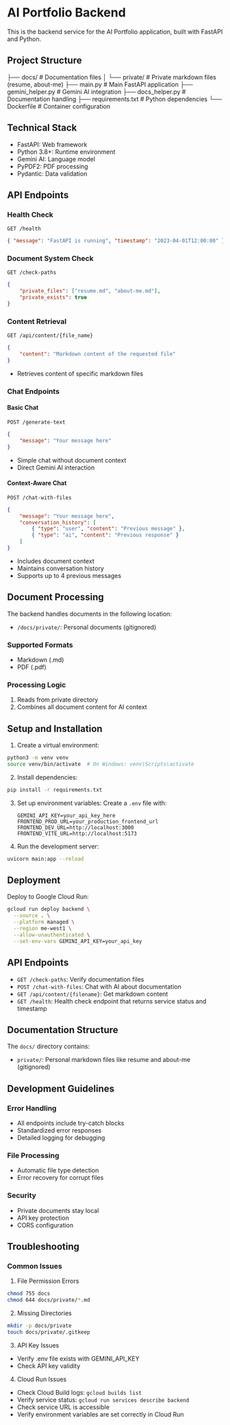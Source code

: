 # AI Portfolio Backend

This is the backend service for the AI Portfolio application, built with FastAPI and Python.

## Project Structure

├── docs/ # Documentation files
│ └── private/ # Private markdown files (resume, about-me)
├── main.py # Main FastAPI application
├── gemini_helper.py # Gemini AI integration
├── docs_helper.py # Documentation handling
├── requirements.txt # Python dependencies
└── Dockerfile # Container configuration

## Technical Stack

-   FastAPI: Web framework
-   Python 3.8+: Runtime environment
-   Gemini AI: Language model
-   PyPDF2: PDF processing
-   Pydantic: Data validation

## API Endpoints

### Health Check

`GET /health`

```json
{ "message": "FastAPI is running", "timestamp": "2023-04-01T12:00:00" }
```

### Document System Check

`GET /check-paths`

```json
{
    "private_files": ["resume.md", "about-me.md"],
    "private_exists": true
}
```

### Content Retrieval

`GET /api/content/{file_name}`

```json
{
    "content": "Markdown content of the requested file"
}
```

-   Retrieves content of specific markdown files

### Chat Endpoints

#### Basic Chat

`POST /generate-text`

```json
{
    "message": "Your message here"
}
```

-   Simple chat without document context
-   Direct Gemini AI interaction

#### Context-Aware Chat

`POST /chat-with-files`

```json
{
    "message": "Your message here",
    "conversation_history": [
        { "type": "user", "content": "Previous message" },
        { "type": "ai", "content": "Previous response" }
    ]
}
```

-   Includes document context
-   Maintains conversation history
-   Supports up to 4 previous messages

## Document Processing

The backend handles documents in the following location:

-   `/docs/private/`: Personal documents (gitignored)

### Supported Formats

-   Markdown (.md)
-   PDF (.pdf)

### Processing Logic

1. Reads from private directory
2. Combines all document content for AI context

## Setup and Installation

1. Create a virtual environment:

```bash
python3 -m venv venv
source venv/bin/activate  # On Windows: venv\Scripts\activate
```

2. Install dependencies:

```bash
pip install -r requirements.txt
```

3. Set up environment variables:
   Create a `.env` file with:

    ```
    GEMINI_API_KEY=your_api_key_here
    FRONTEND_PROD_URL=your_production_frontend_url
    FRONTEND_DEV_URL=http://localhost:3000
    FRONTEND_VITE_URL=http://localhost:5173
    ```

4. Run the development server:

```bash
uvicorn main:app --reload
```

## Deployment

Deploy to Google Cloud Run:

```bash
gcloud run deploy backend \
  --source . \
  --platform managed \
  --region me-west1 \
  --allow-unauthenticated \
  --set-env-vars GEMINI_API_KEY=your_api_key
```

## API Endpoints

-   `GET /check-paths`: Verify documentation files
-   `POST /chat-with-files`: Chat with AI about documentation
-   `GET /api/content/{filename}`: Get markdown content
-   `GET /health`: Health check endpoint that returns service status and timestamp

## Documentation Structure

The `docs/` directory contains:

-   `private/`: Personal markdown files like resume and about-me (gitignored)

## Development Guidelines

### Error Handling

-   All endpoints include try-catch blocks
-   Standardized error responses
-   Detailed logging for debugging

### File Processing

-   Automatic file type detection
-   Error recovery for corrupt files

### Security

-   Private documents stay local
-   API key protection
-   CORS configuration

## Troubleshooting

### Common Issues

1. File Permission Errors

```bash
chmod 755 docs
chmod 644 docs/private/*.md
```

2. Missing Directories

```bash
mkdir -p docs/private
touch docs/private/.gitkeep
```

3. API Key Issues

-   Verify .env file exists with GEMINI_API_KEY
-   Check API key validity

4. Cloud Run Issues

-   Check Cloud Build logs: `gcloud builds list`
-   Verify service status: `gcloud run services describe backend`
-   Check service URL is accessible
-   Verify environment variables are set correctly in Cloud Run
